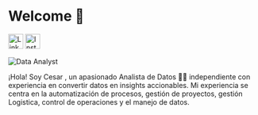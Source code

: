 #  Welcome :pear:
[<img src="https://upload.wikimedia.org/wikipedia/commons/c/ca/LinkedIn_logo_initials.png" alt="LinkedIn" width="30"/>](https://www.linkedin.com/in/cesar-juarez-444a03166/) [<img src="https://upload.wikimedia.org/wikipedia/commons/e/e7/Instagram_logo_2016.svg" alt="Instagram" width="30"/>](https://www.instagram.com/cesarjuarezda/)

<img src="[https://raw.githubusercontent.com/M0nica/M0nica/master/gh-header-image-cropped.png](https://raw.githubusercontent.com/Pear-itaPE/Pear-itaPE/main/Captura%20de%20pantalla%202023-12-13%20212510.png)" alt="Data Analyst">

¡Hola! Soy Cesar , un apasionado Analista de Datos 👨‍💻 independiente con experiencia en convertir datos en insights accionables. Mi experiencia se centra en la automatización de procesos, gestión de proyectos, gestión Logistica, control de operaciones y el manejo de datos.


